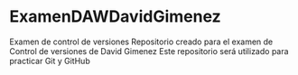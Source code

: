 # ExamenDAWDavidGimenez
Examen de control de versiones
Repositorio creado para el examen de Control de versiones de David Gimenez
Este repositorio será utilizado para practicar Git y GitHub
